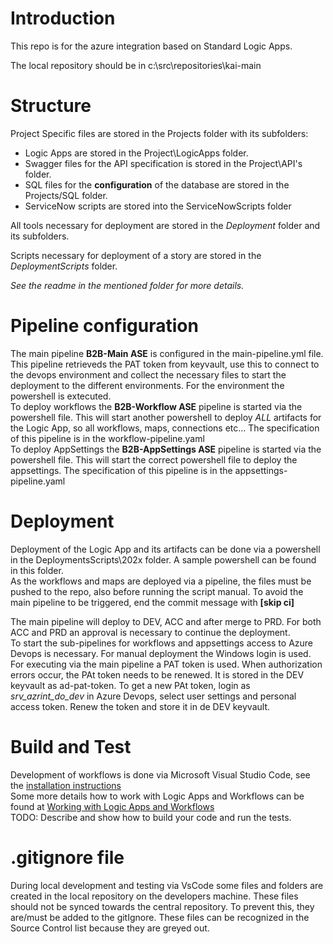 # Introduction 
This repo is for the azure integration based on Standard Logic Apps.

The local repository should be in c:\src\repositories\kai-main

# Structure
Project Specific files are stored in the Projects folder with its subfolders:
- Logic Apps are stored in the Project\LogicApps folder. 
- Swagger files for the API specification is stored in the Project\API's folder.  
- SQL files for the **configuration** of the database are stored in the Projects/SQL folder.
- ServiceNow scripts are stored into the ServiceNowScripts folder

All tools necessary for deployment are stored in the *Deployment* folder and its subfolders.  

Scripts necessary for deployment of a story are stored in the *DeploymentScripts* folder.  

*See the readme in the mentioned folder for more details.*

# Pipeline configuration
The main pipeline **B2B-Main ASE** is configured in the main-pipeline.yml file. This pipeline retrieveds the PAT token from keyvault, use this to connect to the devops environment and collect the necessary files to start the deployment to the different environments. For the environment the powershell is extecuted.  
To deploy workflows the **B2B-Workflow ASE** pipeline is started via the powershell file. This will start another powershell to deploy *ALL*  artifacts for the Logic App, so all workflows, maps, connections etc... The specification of this pipeline is in the workflow-pipeline.yaml  
To deploy AppSettings the **B2B-AppSettings ASE** pipeline is started via the powershell file. This will start the correct powershell file to deploy the appsettings. The specification of this pipeline is in the appsettings-pipeline.yaml  

# Deployment
Deployment of the Logic App and its artifacts can be done via a powershell in the DeploymentsScripts\202x folder. A sample powershell can be found in this folder.    
As the workflows and maps are deployed via a pipeline, the files must be pushed to the repo, also before running the script manual. To avoid the main pipeline to be triggered, end the commit message with **[skip ci]**  

The main pipeline will deploy to DEV, ACC and after merge to PRD. For both ACC and PRD an approval is necessary to continue the deployment.  
To start the sub-pipelines for workflows and appsettings access to Azure Devops is necessary. For manual deployment the Windows login is used. For executing via the main pipeline a PAT token is used. When authorization errors occur, the PAt token needs to be renewed. It is stored in the DEV keyvault as ad-pat-token. To get a new PAt token, login as *srv_azrint_do_dev* in Azure Devops, select user settings and personal access token. Renew the token and store it in de DEV keyvault.

# Build and Test
Development of workflows is done via Microsoft Visual Studio Code, see the [installation instructions](https://confluence.kpn.org/pages/resumedraft.action?draftId=277652849&draftShareId=645a1fe2-da7e-430e-afb9-5eed391057d3&)  
Some more details how to work with Logic Apps and Workflows can be found at [Working with Logic Apps and Workflows](https://confluence.kpn.org/display/SNIO/Working+with+Logic+apps+and+Workflows)  
TODO: Describe and show how to build your code and run the tests. 

# .gitignore file
During local development and testing via VsCode some files and folders are created in the local repository on the developers machine. These files should not be synced towards the central repository. To prevent this, they are/must be added to the gitIgnore.  These files can be recognized in the Source Control list because they are greyed out.

